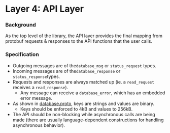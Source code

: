# Layer 4: API Layer

### Background

As the top level of the library, the API layer provides the final mapping from protobuf requests & responses to the API functions that the user calls.

### Specification

* Outgoing messages are of the`database_msg` or `status_request` types.
* Incoming messages are of the`database_response` or `status_response`types.
* Requests and responses are always matched up \(ie. a `read_request` receives a `read_response`\).
  * Any message can receive a `database_error`, which has an embedded error message.
* As shown in [database.proto](https://github.com/bluzelle/swarmDB/blob/devel/proto/database.proto), keys are strings and values are binary.
  * Keys should be enforced to 4kB and values to 256kB.
* The API should be non-blocking while asynchronous calls are being made \(there are usually language-dependent constructions for handling asynchronous behavior\).


